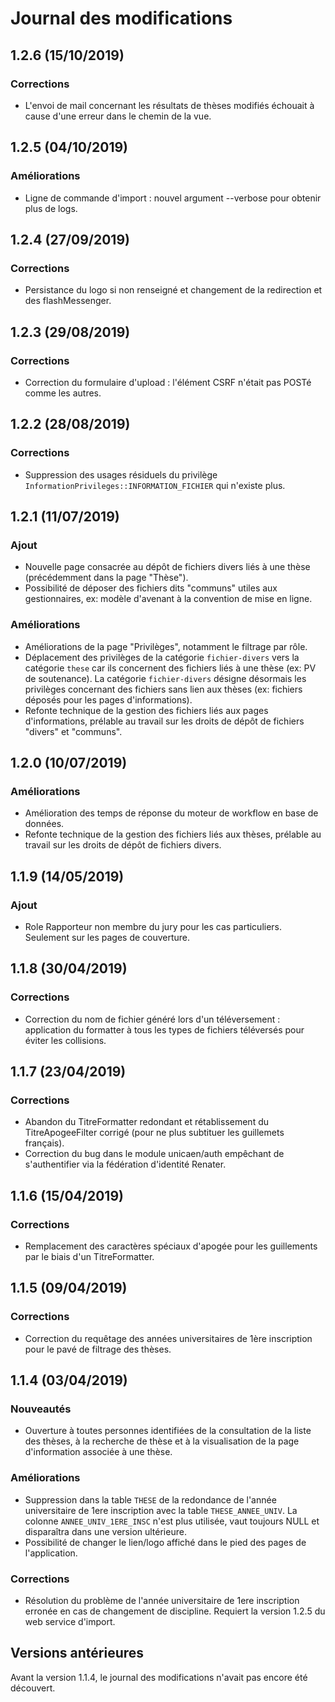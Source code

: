Journal des modifications
=========================

1.2.6 (15/10/2019)
------------------

### Corrections

- L'envoi de mail concernant les résultats de thèses modifiés échouait à cause d'une erreur dans le chemin de la vue.


1.2.5 (04/10/2019)
------------------

### Améliorations

- Ligne de commande d'import : nouvel argument --verbose pour obtenir plus de logs.


1.2.4 (27/09/2019)
------------------

### Corrections

- Persistance du logo si non renseigné et changement de la redirection et des flashMessenger.


1.2.3 (29/08/2019)
------------------

### Corrections

- Correction du formulaire d'upload : l'élément CSRF n'était pas POSTé comme les autres.


1.2.2 (28/08/2019)
------------------

### Corrections

- Suppression des usages résiduels du privilège `InformationPrivileges::INFORMATION_FICHIER` qui n'existe plus.    


1.2.1 (11/07/2019)
------------------

### Ajout

- Nouvelle page consacrée au dépôt de fichiers divers liés à une thèse (précédemment dans la page "Thèse").
- Possibilité de déposer des fichiers dits "communs" utiles aux gestionnaires, ex: modèle d'avenant à la convention 
  de mise en ligne.

### Améliorations

- Améliorations de la page "Privilèges", notamment le filtrage par rôle. 
- Déplacement des privilèges de la catégorie `fichier-divers` vers la catégorie `these`
  car ils concernent des fichiers liés à une thèse (ex: PV de soutenance).
  La catégorie `fichier-divers` désigne désormais les privilèges concernant des fichiers sans lien aux
  thèses (ex: fichiers déposés pour les pages d'informations).
- Refonte technique de la gestion des fichiers liés aux pages d'informations, prélable au travail sur les droits de 
  dépôt de fichiers "divers" et "communs".


1.2.0 (10/07/2019)
------------------

### Améliorations

- Amélioration des temps de réponse du moteur de workflow en base de données.
- Refonte technique de la gestion des fichiers liés aux thèses, prélable au travail sur les droits de dépôt de 
  fichiers divers.


1.1.9 (14/05/2019)
------------------

### Ajout

- Role Rapporteur non membre du jury pour les cas particuliers. Seulement sur les pages de couverture.


1.1.8 (30/04/2019)
------------------

### Corrections

- Correction du nom de fichier généré lors d'un téléversement : application du formatter à tous les types 
  de fichiers téléversés pour éviter les collisions.


1.1.7 (23/04/2019)
------------------

### Corrections

- Abandon du TitreFormatter redondant et rétablissement du TitreApogeeFilter corrigé (pour ne plus subtituer les 
  guillemets français).
- Correction du bug dans le module unicaen/auth empêchant de s'authentifier via la fédération d'identité Renater.   


1.1.6 (15/04/2019)
------------------

### Corrections

- Remplacement des caractères spéciaux d'apogée pour les guillements par le biais d'un TitreFormatter.


1.1.5 (09/04/2019)
------------------

### Corrections

- Correction du requêtage des années universitaires de 1ère inscription pour le pavé de filtrage des thèses.


1.1.4 (03/04/2019)
------------------

### Nouveautés

- Ouverture à toutes personnes identifiées de la consultation de la liste des thèses, à la recherche de thèse et à la 
  visualisation de la page d'information associée à une thèse. 

### Améliorations

- Suppression dans la table `THESE` de la redondance de l'année universitaire de 1ere inscription avec la table
  `THESE_ANNEE_UNIV`. La colonne `ANNEE_UNIV_1ERE_INSC` n'est plus utilisée, vaut toujours NULL et disparaîtra dans 
  une version ultérieure. 
- Possibilité de changer le lien/logo affiché dans le pied des pages de l'application.

### Corrections

- Résolution du problème de l'année universitaire de 1ere inscription erronée en cas de changement de discipline.
  Requiert la version 1.2.5 du web service d'import.


Versions antérieures
--------------------

Avant la version 1.1.4, le journal des modifications n'avait pas encore été découvert.
